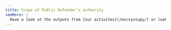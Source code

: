 ```yaml
---
title: Scope of Public Defender’s authority
seeMore: |
  Have a look at the outputs from [our activites](/en/vystupy/) or look up interesting cases we dealt with in the [Defender’s Opinions Register](https://eso.ochrance.cz/).
---
```

